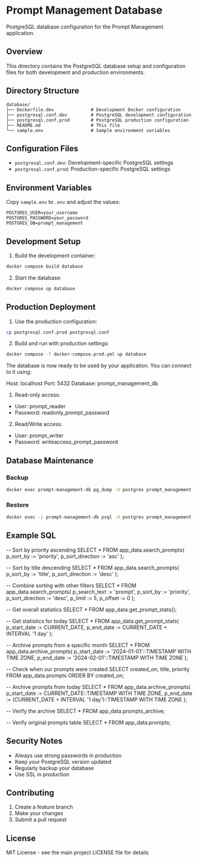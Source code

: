 # Prompt Management Database

PostgreSQL database configuration for the Prompt Management application.

## Overview

This directory contains the PostgreSQL database setup and configuration files for both development and production environments.

## Directory Structure

```
database/
├── Dockerfile.dev              # Development Docker configuration
├── postgresql.conf.dev         # PostgreSQL development configuration
├── postgresql.conf.prod        # PostgreSQL production configuration
├── README.md                   # This file
└── sample.env                  # Sample environment variables
```

## Configuration Files

- `postgresql.conf.dev`: Development-specific PostgreSQL settings
- `postgresql.conf.prod`: Production-specific PostgreSQL settings

## Environment Variables

Copy `sample.env` to `.env` and adjust the values:

```env
POSTGRES_USER=your_username
POSTGRES_PASSWORD=your_password
POSTGRES_DB=prompt_management
```

## Development Setup

1. Build the development container:
```bash
docker compose build database
```

2. Start the database:
```bash
docker compose up database
```

## Production Deployment

1. Use the production configuration:
```bash
cp postgresql.conf.prod postgresql.conf
```

2. Build and run with production settings:
```bash
docker compose -f docker-compose.prod.yml up database
```

The database is now ready to be used by your application. You can connect to it using:

Host: localhost
Port: 5432
Database: prompt_management_db

1. Read-only access:
- User: prompt_reader
- Password: readonly_prompt_password

2. Read/Write access:
- User: prompt_writer
- Password: writeaccess_prompt_password

## Database Maintenance

### Backup
```bash
docker exec prompt-management-db pg_dump -U postgres prompt_management > backup.sql
```

### Restore
```bash
docker exec -i prompt-management-db psql -U postgres prompt_management < backup.sql
```

## Example SQL

-- Sort by priority ascending
SELECT * FROM app_data.search_prompts(
    p_sort_by := 'priority',
    p_sort_direction := 'asc'
);

-- Sort by title descending
SELECT * FROM app_data.search_prompts(
    p_sort_by := 'title',
    p_sort_direction := 'desc'
);

-- Combine sorting with other filters
SELECT * FROM app_data.search_prompts(
    p_search_text := 'prompt',
    p_sort_by := 'priority',
    p_sort_direction := 'desc',
    p_limit := 5,
    p_offset := 0
);

-- Get overall statistics
SELECT * FROM app_data.get_prompt_stats();

-- Get statistics for today
SELECT * FROM app_data.get_prompt_stats(
    p_start_date := CURRENT_DATE,
    p_end_date := CURRENT_DATE + INTERVAL '1 day'
);

-- Archive prompts from a specific month
SELECT * FROM app_data.archive_prompts(
    p_start_date := '2024-01-01'::TIMESTAMP WITH TIME ZONE,
    p_end_date := '2024-02-01'::TIMESTAMP WITH TIME ZONE
);

-- Check when our prompts were created
SELECT created_on, title, priority 
FROM app_data.prompts 
ORDER BY created_on;

-- Archive prompts from today
SELECT * FROM app_data.archive_prompts(
    p_start_date := CURRENT_DATE::TIMESTAMP WITH TIME ZONE,
    p_end_date := (CURRENT_DATE + INTERVAL '1 day')::TIMESTAMP WITH TIME ZONE
);

-- Verify the archive
SELECT * FROM app_data.prompts_archive;

-- Verify original prompts table
SELECT * FROM app_data.prompts;

## Security Notes

- Always use strong passwords in production
- Keep your PostgreSQL version updated
- Regularly backup your database
- Use SSL in production

## Contributing

1. Create a feature branch
2. Make your changes
3. Submit a pull request

## License

MIT License - see the main project LICENSE file for details
